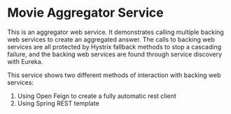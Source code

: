 # Movie Aggregator Service

This is an aggregator web service. It demonstrates calling multiple backing web services to create an aggregated answer. The calls to backing web services are all protected by Hystrix fallback methods to stop a cascading failure, and the backing web services are found through service discovery with Eureka.

This service shows two different methods of interaction with backing web services:

1. Using Open Feign to create a fully automatic rest client
1. Using Spring REST template

